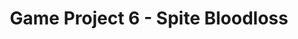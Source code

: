 ---
layout: post
categories: projects
title: Game Project 6 - Spite Bloodloss
featured-image: /images/project-6.gif
tags: [project, gameplay, vfx, rendering, ui]
date-string: APRIL 06, 2021
---